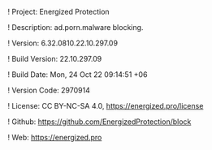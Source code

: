 ! Project: Energized Protection

! Description: ad.porn.malware blocking.

! Version: 6.32.0810.22.10.297.09

! Build Version: 22.10.297.09

! Build Date: Mon, 24 Oct 22 09:14:51 +06

! Version Code: 2970914

! License: CC BY-NC-SA 4.0, https://energized.pro/license

! Github: https://github.com/EnergizedProtection/block

! Web: https://energized.pro
